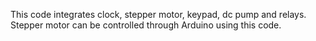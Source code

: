 This code integrates clock, stepper motor, keypad, dc pump and relays. Stepper motor can be controlled through Arduino using this code. 
